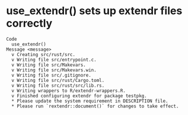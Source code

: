 # use_extendr() sets up extendr files correctly

    Code
      use_extendr()
    Message <message>
      v Creating src/rust/src.
      v Writing file src/entrypoint.c.
      v Writing file src/Makevars.
      v Writing file src/Makevars.win.
      v Writing file src/.gitignore.
      v Writing file src/rust/Cargo.toml.
      v Writing file src/rust/src/lib.rs.
      v Writing wrappers to R/extendr-wrappers.R.
      v Finished configuring extendr for package testpkg.
      * Please update the system requirement in DESCRIPTION file.
      * Please run `rextendr::document()` for changes to take effect.

